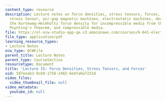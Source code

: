 ```yaml
---
content_type: resource
description: Lecture notes on force densities, stress tensors, forces, the Maxwell
  stress tensor, air-gap magnetic machines, electrostatic machines, derivation of
  the Korteweg-Helmholtz force density for incompressible media from the quasistatic
  Poynting's theorem, and compressible media.
file: https://ol-ocw-studio-app-qa.s3.amazonaws.com/courses/6-641-electromagnetic-fields-forces-and-motion-spring-2005/507eeab39cb0175824826ebfa6a7231d_lecture15.pdf
file_type: application/pdf
learning_resource_types:
- Lecture Notes
ocw_type: OCWFile
parent_title: Lecture Notes
parent_type: CourseSection
resourcetype: Document
title: 'Lecture 15: Force Densities, Stress Tensors, and Forces'
uid: 507eeab3-9cb0-1758-2482-6ebfa6a7231d
video_files:
  video_thumbnail_file: null
video_metadata:
  youtube_id: null
---
```

